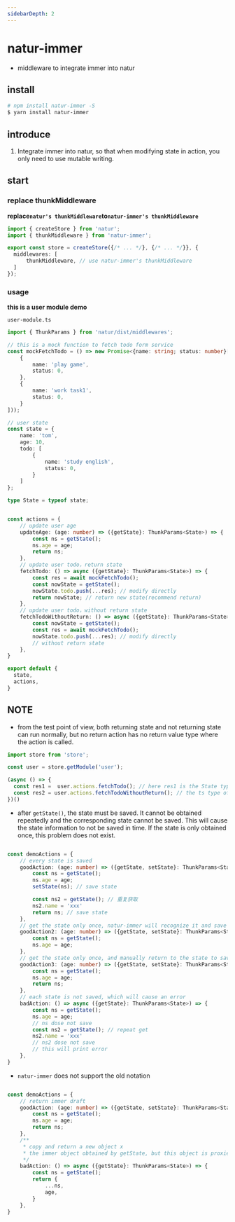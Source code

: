 ```yaml
---
sidebarDepth: 2
---
```


# natur-immer
- middleware to integrate immer into natur


## install

```bash
# npm install natur-immer -S
$ yarn install natur-immer
```

## introduce

1. Integrate immer into natur, so that when modifying state in action, you only need to use mutable writing.

## start


### replace thunkMiddleware

**replace`natur's thunkMiddleware`to`natur-immer's thunkMiddleware`**

```ts {2,6}
import { createStore } from 'natur';
import { thunkMiddleware } from 'natur-immer';

export const store = createStore({/* ... */}, {/* ... */}}, {
  middlewares: [
      thunkMiddleware, // use natur-immer's thunkMiddleware
  ]
});
```

### usage

**this is a user module demo**

`user-module.ts`
```ts
import { ThunkParams } from 'natur/dist/middlewares';

// this is a mock function to fetch todo form service
const mockFetchTodo = () => new Promise<{name: string; status: number}[]>(res => res([
    {
        name: 'play game',
        status: 0,
    },
    {
        name: 'work task1',
        status: 0,
    }
]));

// user state
const state = {
    name: 'tom',
    age: 10,
    todo: [
        {
            name: 'study english',
            status: 0,
        }
    ]
};

type State = typeof state;


const actions = {
    // update user age
    updateAge: (age: number) => ({getState}: ThunkParams<State>) => {
        const ns = getState();
        ns.age = age;
        return ns;
    },
    // update user todo，return state
    fetchTodo: () => async ({getState}: ThunkParams<State>) => {
        const res = await mockFetchTodo();
        const nowState = getState();
        nowState.todo.push(...res); // modify directly
        return nowState; // return new state(recommend return)
    },
    // update user todo，without return state
    fetchTodoWithoutReturn: () => async ({getState}: ThunkParams<State>) => {
        const nowState = getState();
        const res = await mockFetchTodo();
        nowState.todo.push(...res); // modify directly
        // without return state
    },
}

export default {
  state,
  actions,
}
```

## NOTE

- from the test point of view, both returning state and not returning state can run normally, but no return action has no return value type where the action is called.
```ts
import store from 'store';

const user = store.getModule('user');

(async () => {
  const res1 =  user.actions.fetchTodo(); // here res1 is the State type of the user module
  const res2 = user.actions.fetchTodoWithoutReturn(); // the ts type of res2 here is the undefined type
})()

```



- after `getState()`, the state must be saved. It cannot be obtained repeatedly and the corresponding state cannot be saved. This will cause the state information to not be saved in time. If the state is only obtained once, this problem does not exist.

```ts

const demoActions = {
    // every state is saved
    goodAction: (age: number) => ({getState, setState}: ThunkParams<State>) => {
        const ns = getState();
        ns.age = age;
        setState(ns); // save state

        const ns2 = getState(); // 重复获取
        ns2.name = 'xxx'
        return ns; // save state
    },
    // get the state only once, natur-immer will recognize it and save it for you automatically
    goodAction2: (age: number) => ({getState, setState}: ThunkParams<State>) => {
        const ns = getState();
        ns.age = age;
    },
    // get the state only once, and manually return to the state to save it
    goodAction3: (age: number) => ({getState, setState}: ThunkParams<State>) => {
        const ns = getState();
        ns.age = age;
        return ns;
    },
    // each state is not saved, which will cause an error
    badAction: () => async ({getState}: ThunkParams<State>) => {
        const ns = getState();
        ns.age = age;
        // ns dose not save
        const ns2 = getState(); // repeat get
        ns2.name = 'xxx'
        // ns2 dose not save
        // this will print error
    },
}

```


- `natur-immer` does not support the old notation
```ts

const demoActions = {
    // return immer draft
    goodAction: (age: number) => ({getState, setState}: ThunkParams<State>) => {
        const ns = getState();
        ns.age = age;
        return ns;
    },
    /**
     * copy and return a new object x
     * the immer object obtained by getState, but this object is proxied, so manual immutable writing is not recommended. In extreme cases, memory overflow may occur.
     */
    badAction: () => async ({getState}: ThunkParams<State>) => {
        const ns = getState();
        return {
            ...ns,
            age,
        }
    },
}
```